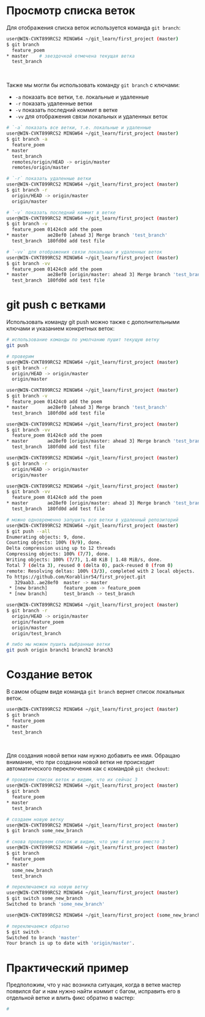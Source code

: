 # Просмотр списка веток

Для отображения списка веток используется команда `git branch`:  
```sh
user@WIN-CVKT899RCS2 MINGW64 ~/git_learn/first_project (master)
$ git branch
  feature_poem
* master    # звездочкой отмечена текущая ветка
  test_branch
```

<br>

Также мы могли бы использовать команду `git branch` с ключами:  
- `-a` показать все ветки, т.е. локальные и удаленные    
- `-r` показать удаленные ветки      
- `-v` показать последний коммит в ветке    
- `-vv` для отображения связи локальных и удаленных веток   
```sh
# `-a` показать все ветки, т.е. локальные и удаленные
user@WIN-CVKT899RCS2 MINGW64 ~/git_learn/first_project (master)
$ git branch -a
  feature_poem
* master
  test_branch
  remotes/origin/HEAD -> origin/master
  remotes/origin/master

# `-r` показать удаленные ветки 
user@WIN-CVKT899RCS2 MINGW64 ~/git_learn/first_project (master)
$ git branch -r
  origin/HEAD -> origin/master
  origin/master

# `-v` показать последний коммит в ветке 
user@WIN-CVKT899RCS2 MINGW64 ~/git_learn/first_project (master)
$ git branch -v
  feature_poem 01424c0 add the poem
* master       ae28ef0 [ahead 3] Merge branch 'test_branch'
  test_branch  180fd0d add test file

# `-vv` для отображения связи локальных и удаленных веток
user@WIN-CVKT899RCS2 MINGW64 ~/git_learn/first_project (master)
$ git branch -vv
  feature_poem 01424c0 add the poem
* master       ae28ef0 [origin/master: ahead 3] Merge branch 'test_branch'
  test_branch  180fd0d add test file
```

# git push с ветками

Использовать команду git push можно также с дополнительными ключами и указанием конкретных веток:  
```sh
# использование команды по умолчанию пушит текущую ветку
git push

# проверим
user@WIN-CVKT899RCS2 MINGW64 ~/git_learn/first_project (master)
$ git branch -r
  origin/HEAD -> origin/master
  origin/master

user@WIN-CVKT899RCS2 MINGW64 ~/git_learn/first_project (master)
$ git branch -v
  feature_poem 01424c0 add the poem
* master       ae28ef0 [ahead 3] Merge branch 'test_branch'
  test_branch  180fd0d add test file

user@WIN-CVKT899RCS2 MINGW64 ~/git_learn/first_project (master)
$ git branch -vv
  feature_poem 01424c0 add the poem
* master       ae28ef0 [origin/master: ahead 3] Merge branch 'test_branch'
  test_branch  180fd0d add test file

user@WIN-CVKT899RCS2 MINGW64 ~/git_learn/first_project (master)
$ git branch -r
  origin/HEAD -> origin/master
  origin/master

user@WIN-CVKT899RCS2 MINGW64 ~/git_learn/first_project (master)
$ git branch -vv
  feature_poem 01424c0 add the poem
* master       ae28ef0 [origin/master: ahead 3] Merge branch 'test_branch'
  test_branch  180fd0d add test file

# можно одновременно запушить все ветки в удаленный репозиторий
user@WIN-CVKT899RCS2 MINGW64 ~/git_learn/first_project (master)
$ git push --all
Enumerating objects: 9, done.
Counting objects: 100% (9/9), done.
Delta compression using up to 12 threads
Compressing objects: 100% (7/7), done.
Writing objects: 100% (7/7), 1.48 KiB | 1.48 MiB/s, done.
Total 7 (delta 3), reused 0 (delta 0), pack-reused 0 (from 0)
remote: Resolving deltas: 100% (3/3), completed with 2 local objects.
To https://github.com/Korablinr54/first_project.git
   329aab3..ae28ef0  master -> master
 * [new branch]      feature_poem -> feature_poem
 * [new branch]      test_branch -> test_branch

user@WIN-CVKT899RCS2 MINGW64 ~/git_learn/first_project (master)
$ git branch -r
  origin/HEAD -> origin/master
  origin/feature_poem
  origin/master
  origin/test_branch

# либо мы можем пушить выбранные ветки
git push origin branch1 branch2 branch3
```

# Создание веток

В самом общем виде команда `git branch` вернет список локальных веток. 
```sh
user@WIN-CVKT899RCS2 MINGW64 ~/git_learn/first_project (master)
$ git branch
  feature_poem
* master
  test_branch
```

<br>

Для создания новой ветки нам нужно добавить ее имя. Обращаю внимание, что при создании новой ветки не происходит автоматического переключения как с командой `git checkout`:
```sh
# проверям список веток и видим, что их сейчас 3
user@WIN-CVKT899RCS2 MINGW64 ~/git_learn/first_project (master)
$ git branch
  feature_poem
* master
  test_branch

# создаем новую ветку
user@WIN-CVKT899RCS2 MINGW64 ~/git_learn/first_project (master)
$ git branch some_new_branch

# снова проверяем список и видим, что уже 4 ветки вместо 3
user@WIN-CVKT899RCS2 MINGW64 ~/git_learn/first_project (master)
$ git branch
  feature_poem
* master
  some_new_branch
  test_branch

# переключаемся на новую ветку
user@WIN-CVKT899RCS2 MINGW64 ~/git_learn/first_project (master)
$ git switch some_new_branch
Switched to branch 'some_new_branch'

user@WIN-CVKT899RCS2 MINGW64 ~/git_learn/first_project (some_new_branch) # переключение прошло успешно

# переключаемся обратно
$ git switch -
Switched to branch 'master'
Your branch is up to date with 'origin/master'.
```

# Практический пример

Предположим, что у нас возникла ситуация, когда в ветке мастер появился баг и нам нужно найти коммит с багом, исправить его в отдельной ветке и влить фикс обратно в мастер:
```sh
#

```
